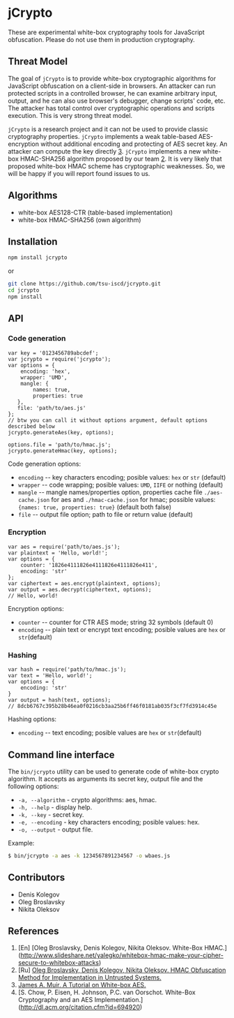 # jCrypto
These are experimental white-box cryptography tools for JavaScript obfuscation. Please do not use them in production cryptography.

## Threat Model
The goal of `jCrypto` is to provide white-box cryptographic algorithms for JavaScript obfuscation on a client-side in browsers.
An attacker can run protected scripts in a controlled browser, he can examine arbitrary input, output, and he can also use browser's debugger, change scripts' code, etc. The attacker has total control over cryptographic operations and scripts execution.
This is very strong threat model.

`jCrypto` is a research project and it can not be used to provide classic cryptography properties.
`jCrypto` implements a weak table-based AES-encryption without additional encoding and protecting of AES secret key. An attacker can compute the key directly [3](https://eprint.iacr.org/2013/104.pdf).
`jCrypto` implements a new white-box HMAC-SHA256 algorithm proposed by our team [2](http://www.mathnet.ru/links/31303c3ca85d02fecff4f980a844ddc1/pdma275.pdf). 
It is very likely that proposed white-box HMAC scheme has cryptographic weaknesses. So, we will be happy if you will report found issues to us.

## Algorithms
- white-box AES128-CTR (table-based implementation)
- white-box HMAC-SHA256 (own algorithm)

## Installation
```bash
npm install jcrypto
```
or
```bash
git clone https://github.com/tsu-iscd/jcrypto.git
cd jcrypto
npm install
```

## API

### Code generation

```node
var key = '0123456789abcdef';
var jcrypto = require('jcrypto');
var options = {  
    encoding: 'hex',
    wrapper: 'UMD',
    mangle: {  
        names: true,
        properties: true
   },
   file: 'path/to/aes.js'
};
// btw you can call it without options argument, default options described below
jcrypto.generateAes(key, options);

options.file = 'path/to/hmac.js';
jcrypto.generateHmac(key, options);
```

Code generation options:
* `encoding` -- key characters encoding; posible values: `hex` or `str` (default)
* `wrapper` --  code wrapping; posible values: `UMD`, `IIFE` or nothing (default)
* `mangle` -- mangle names/properties option, properties cache file `./aes-cache.json` for aes and `./hmac-cache.json` for hmac; possible values: `{names: true, properties: true}` (default both false)
* `file` -- output file option; path to file or return value (default)

### Encryption

```node
var aes = require('path/to/aes.js');
var plaintext = 'Hello, world!';
var options = {
    counter: '1826e4111826e4111826e4111826e411', 
    encoding: 'str'
};
var ciphertext = aes.encrypt(plaintext, options);
var output = aes.decrypt(ciphertext, options);
// Hello, world!
```

Encryption options:

* `counter` -- counter for CTR AES mode; string 32 symbols (default 0)
* `encoding` -- plain text or encrypt text encoding; posible values are `hex` or `str`(default)


### Hashing

```node
var hash = require('path/to/hmac.js');
var text = 'Hello, world!';
var options = {
    encoding: 'str'
}
var output = hash(text, options);
// 8dcb6767c395b28b46ea0f0216cb3aa25b6ff46f0181ab035f3cf7fd3914c45e
```

Hashing options:
* `encoding` -- text encoding; posible values are `hex` or `str`(default)


## Command line interface

The `bin/jcrypto` utility can be used to generate code of white-box crypto algorithm. It accepts as arguments its secret key, output file and the following options:

* `-a, --algorithm` -  crypto algorithms: aes, hmac.
* `-h, --help` -  display help.
* `-k, --key` - secret key.
* `-e, --encoding` - key characters encoding; posible values: hex.
* `-o, --output` - output file.

Example:

```bash
$ bin/jcrypto -a aes -k 1234567891234567 -o wbaes.js
```


## Contributors
- Denis Kolegov
- Oleg Broslavsky
- Nikita Oleksov

## References
1. [En] [Oleg Broslavsky, Denis Kolegov, Nikita Oleksov. White-Box HMAC.] (http://www.slideshare.net/yalegko/whitebox-hmac-make-your-cipher-secure-to-whitebox-attacks)
2. [Ru] [Oleg Broslavsky, Denis Kolegov, Nikita Oleksov. HMAC Obfuscation Method for Implementation in Untrusted Systems. ](http://www.mathnet.ru/links/31303c3ca85d02fecff4f980a844ddc1/pdma275.pdf)
3. [James A. Muir. A Tutorial on White-box AES.](https://eprint.iacr.org/2013/104.pdf)
4. [S. Chow, P. Eisen, H. Johnson, P.C. van Oorschot. White-Box Cryptography and an AES Implementation.] (http://dl.acm.org/citation.cfm?id=694920)
